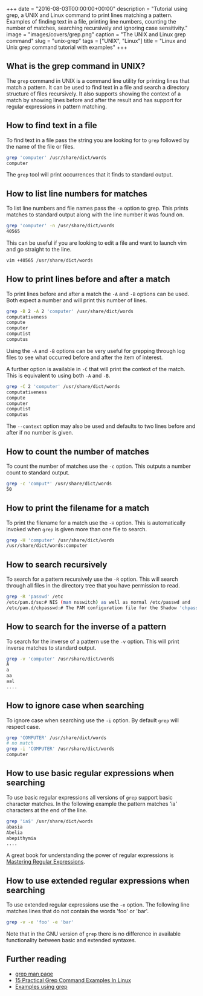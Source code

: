 +++
date = "2016-08-03T00:00:00+00:00"
description = "Tutorial using grep, a UNIX and Linux command to print lines matching a pattern. Examples of finding text in a file, printing line numbers, counting the number of matches, searching recursively and ignoring case sensitivity."
image = "images/covers/grep.png"
caption = "The UNIX and Linux grep command"
slug = "unix-grep"
tags = ["UNIX", "Linux"]
title = "Linux and Unix grep command tutorial with examples"
+++

## What is the grep command in UNIX?

The `grep` command in UNIX is a command line utility for printing lines that
match a pattern. It can be used to find text in a file and search a directory
structure of files recursively. It also supports showing the context of a match
by showing lines before and after the result and has support for regular
expressions in pattern matching.

## How to find text in a file

To find text in a file pass the string you are looking for to `grep` followed by
the name of the file or files.

```sh
grep 'computer' /usr/share/dict/words
computer
```

The `grep` tool will print occurrences that it finds to standard output.

## How to list line numbers for matches

To list line numbers and file names pass the `-n` option to grep. This prints
matches to standard output along with the line number it was found on.

```sh
grep 'computer' -n /usr/share/dict/words
40565
```

This can be useful if you are looking to edit a file and want to launch vim and
go straight to the line.

```sh
vim +40565 /usr/share/dict/words
```

## How to print lines before and after a match

To print lines before and after a match the `-A` and `-B` options can be used.
Both expect a number and will print this number of lines.

```sh
grep -B 2 -A 2 'computer' /usr/share/dict/words
computativeness
compute
computer
computist
computus
```

Using the `-A` and `-B` options can be very useful for grepping through log
files to see what occurred before and after the item of interest.

A further option is available in `-C` that will print the context of the match.
This is equivalent to using both `-A` and `-B`.

```sh
grep -C 2 'computer' /usr/share/dict/words
computativeness
compute
computer
computist
computus
```

The `--context` option may also be used and defaults to two lines before and
after if no number is given.

## How to count the number of matches

To count the number of matches use the `-c` option. This outputs a number count
to standard output.

```sh
grep -c 'comput*' /usr/share/dict/words
50
```

## How to print the filename for a match

To print the filename for a match use the `-H` option. This is automatically
invoked when `grep` is given more than one file to search.

```sh
grep -H 'computer' /usr/share/dict/words
/usr/share/dict/words:computer
```

## How to search recursively

To search for a pattern recursively use the `-R` option. This will search
through all files in the directory tree that you have permission to read.

```sh
grep -R 'passwd' /etc
/etc/pam.d/su:# NIS (man nsswitch) as well as normal /etc/passwd and
/etc/pam.d/chpasswd:# The PAM configuration file for the Shadow 'chpasswd' service
```

## How to search for the inverse of a pattern

To search for the inverse of a pattern use the `-v` option. This will print
inverse matches to standard output.

```sh
grep -v 'computer' /usr/share/dict/words
A
a
aa
aal
....
```

## How to ignore case when searching

To ignore case when searching use the `-i` option. By default `grep` will
respect case.

```sh
grep 'COMPUTER' /usr/share/dict/words
# no match
grep -i 'COMPUTER' /usr/share/dict/words
computer
```

## How to use basic regular expressions when searching

To use basic regular expressions all versions of `grep` support basic character
matches. In the following example the pattern matches 'ia' characters at the end
of the line.

```sh
grep 'ia$' /usr/share/dict/words
abasia
Abelia
abepithymia
....
```

A great book for understanding the power of regular expressions is [Mastering
Regular Expressions][3].

## How to use extended regular expressions when searching

To use extended regular expressions use the `-e` option. The following line
matches lines that do not contain the words 'foo' or 'bar'.

```sh
grep -v -e 'foo' -e 'bar'
```

Note that in the GNU version of `grep` there is no difference in available
functionality between basic and extended syntaxes.

## Further reading

- [grep man page][1]
- [15 Practical Grep Command Examples In Linux][4]
- [Examples using grep][5]

[1]: http://linux.die.net/man/1/grep
[2]: /images/articles/grep.png
[3]: http://shop.oreilly.com/product/9780596528126.do
[4]: http://www.thegeekstuff.com/2009/03/15-practical-unix-grep-command-examples
[5]: http://tldp.org/LDP/Bash-Beginners-Guide/html/sect_04_02.html
